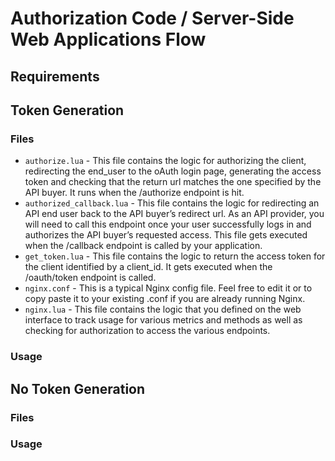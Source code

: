 # Authorization Code / Server-Side Web Applications Flow

## Requirements

## Token Generation

### Files

- `authorize.lua` - This file contains the logic for authorizing the client, redirecting the end_user to the oAuth login page, generating the access token and checking that the return url matches the one specified by the API buyer. It runs when the /authorize endpoint is hit.
- `authorized_callback.lua` - This file contains the logic for redirecting an API end user back to the API buyer’s redirect url. As an API provider, you will need to call this endpoint once your user successfully logs in and authorizes the API buyer’s requested access. This file gets executed when the /callback endpoint is called by your application.
- `get_token.lua` - This file contains the logic to return the access token for the client identified by a client_id. It gets executed when the /oauth/token endpoint is called.
- `nginx.conf` - This is a typical Nginx config file. Feel free to edit it or to copy paste it to your existing .conf if you are already running Nginx.
- `nginx.lua` - This file contains the logic that you defined on the web interface to track usage for various metrics and methods as well as checking for authorization to access the various endpoints.

### Usage



## No Token Generation

### Files

### Usage